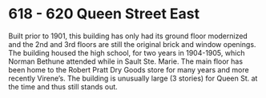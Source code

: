 # 618 - 620 Queen Street East

Built prior to 1901, this building has only had its ground floor modernized and the 2nd and 3rd floors are still the original brick and window openings. The building housed the high school, for two years in 1904-1905, which Norman Bethune attended while in Sault Ste. Marie. The main floor has been home to the Robert Pratt Dry Goods store for many years and more recently Virene’s. The building is unusually large (3 stories) for Queen St. at the time and thus still stands out.
